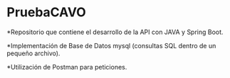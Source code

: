 # PruebaCAVO

*Repositorio que contiene el desarrollo de la API con JAVA y Spring Boot.

*Implementación de Base de Datos mysql (consultas SQL dentro de un pequeño archivo).

*Utilización de Postman para peticiones. 
